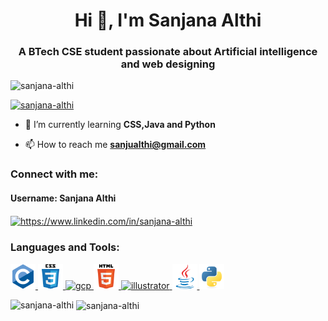 <h1 align="center">Hi 👋, I'm Sanjana Althi</h1>
<h3 align="center">A BTech CSE student passionate about Artificial intelligence and web designing</h3>

<p align="left"> <img src="https://komarev.com/ghpvc/?username=sanjana-althi&label=Profile%20views&color=0e75b6&style=flat" alt="sanjana-althi" /> </p>

<p align="left"> <a href="https://github.com/ryo-ma/github-profile-trophy"><img src="https://github-profile-trophy.vercel.app/?username=sanjana-althi" alt="sanjana-althi" /></a> </p>

- 🌱 I’m currently learning **CSS,Java and Python**

- 📫 How to reach me **sanjualthi@gmail.com**

<h3 align="left">Connect with me:</h3>
<p><h4>Username: Sanjana Althi</h4></p>
<p align="left">
<a href="https://linkedin.com/in/https://www.linkedin.com/in/sanjana-althi" target="blank"><img align="center" src="https://raw.githubusercontent.com/rahuldkjain/github-profile-readme-generator/master/src/images/icons/Social/linked-in-alt.svg" alt="https://www.linkedin.com/in/sanjana-althi" height="30" width="40" /></a>
</p>

<h3 align="left">Languages and Tools:</h3>
<p align="left"> <a href="https://www.cprogramming.com/" target="_blank" rel="noreferrer"> <img src="https://raw.githubusercontent.com/devicons/devicon/master/icons/c/c-original.svg" alt="c" width="40" height="40"/> </a> <a href="https://www.w3schools.com/css/" target="_blank" rel="noreferrer"> <img src="https://raw.githubusercontent.com/devicons/devicon/master/icons/css3/css3-original-wordmark.svg" alt="css3" width="40" height="40"/> </a> <a href="https://cloud.google.com" target="_blank" rel="noreferrer"> <img src="https://www.vectorlogo.zone/logos/google_cloud/google_cloud-icon.svg" alt="gcp" width="40" height="40"/> </a> <a href="https://www.w3.org/html/" target="_blank" rel="noreferrer"> <img src="https://raw.githubusercontent.com/devicons/devicon/master/icons/html5/html5-original-wordmark.svg" alt="html5" width="40" height="40"/> </a> <a href="https://www.adobe.com/in/products/illustrator.html" target="_blank" rel="noreferrer"> <img src="https://www.vectorlogo.zone/logos/adobe_illustrator/adobe_illustrator-icon.svg" alt="illustrator" width="40" height="40"/> </a> <a href="https://www.java.com" target="_blank" rel="noreferrer"> <img src="https://raw.githubusercontent.com/devicons/devicon/master/icons/java/java-original.svg" alt="java" width="40" height="40"/> </a> <a href="https://www.python.org" target="_blank" rel="noreferrer"> <img src="https://raw.githubusercontent.com/devicons/devicon/master/icons/python/python-original.svg" alt="python" width="40" height="40"/> </a> </p>

<p><img align="left" src="https://github-readme-stats.vercel.app/api/top-langs?username=sanjana-althi&show_icons=true&locale=en&layout=compact" alt="sanjana-althi" /></p>

<p>&nbsp;<img align="center" src="https://github-readme-stats.vercel.app/api?username=sanjana-althi&show_icons=true&locale=en" alt="sanjana-althi" /></p>

